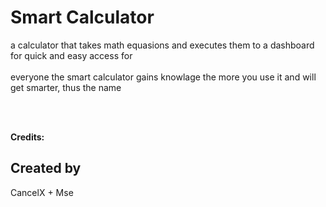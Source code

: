 Smart Calculator
===============

a calculator that takes math equasions and executes them to a dashboard for quick and easy access for <br><br> everyone the smart calculator gains knowlage the more you use it and will get smarter, thus the name

<br><br>

**Credits:**

**Created by**
---------------

CancelX + Mse